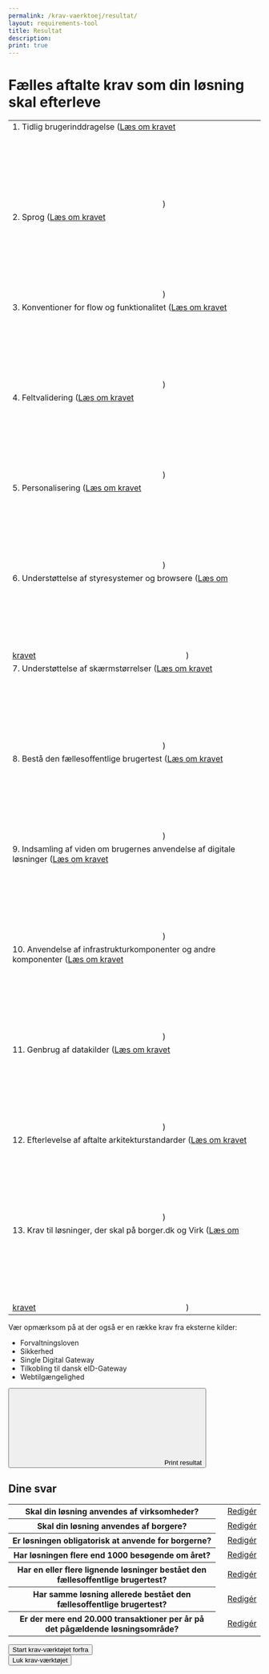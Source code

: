 ```yaml
---
permalink: /krav-vaerktoej/resultat/
layout: requirements-tool
title: Resultat
description: 
print: true
---
```


<h1>Fælles aftalte krav som din løsning skal efterleve</h1>

<table class="table table--borderless table--compact w-percent-md-70 mb-6 mt-6" id="resultat">
    <tbody>
        <tr>
            <td>1. Tidlig brugerinddragelse <span class="d-print-none">(<a href="https://arkitektur.digst.dk/01-tidlig-brugerinddragelse-faelles-aftalt" title="Læs om kravet i en ny fane: 1. Tidlig brugerinddragelse" target="_blank" class="icon-link">Læs om kravet<svg class="icon-svg" focusable="false" aria-hidden="true" ><use xlink:href="#open-in-new"></use></svg></a>)</span></td>
            <td class="align-text-right"><label class="badge badge-small"></label></td>
        </tr>
        <tr>
            <td>2. Sprog <span class="d-print-none">(<a href="https://arkitektur.digst.dk/02-sprog-faelles-aftalt" title="Læs om kravet i en ny fane: 2. Sprog" target="_blank" class="icon-link">Læs om kravet<svg class="icon-svg" focusable="false" aria-hidden="true" ><use xlink:href="#open-in-new"></use></svg></a>)</span></td>
            <td class="align-text-right"><label class="badge badge-small"></label></td>
        </tr>
        <tr>
            <td>3. Konventioner for flow og funktionalitet <span class="d-print-none">(<a href="https://arkitektur.digst.dk/03-konventioner-flow-og-funktionalitet-faelles-aftalt" title="Læs om kravet i en ny fane: 3. Konventioner for flow og funktionalitet" target="_blank" class="icon-link">Læs om kravet<svg class="icon-svg" focusable="false" aria-hidden="true" ><use xlink:href="#open-in-new"></use></svg></a>)</span></td>
            <td class="align-text-right"><label class="badge badge-small"></label></td>
        </tr>
        <tr>
            <td>4. Feltvalidering <span class="d-print-none">(<a href="https://arkitektur.digst.dk/04-feltvalidering-faelles-aftalt" title="Læs om kravet i en ny fane: 4. Feltvalidering" target="_blank" class="icon-link">Læs om kravet<svg class="icon-svg" focusable="false" aria-hidden="true" ><use xlink:href="#open-in-new"></use></svg></a>)</span></td>
            <td class="align-text-right"><label class="badge badge-small"></label></td>
        </tr>
        <tr>
            <td>5. Personalisering <span class="d-print-none">(<a href="https://arkitektur.digst.dk/05-personalisering-faelles-aftalt" title="Læs om kravet i en ny fane: 5. Personalisering" target="_blank" class="icon-link">Læs om kravet<svg class="icon-svg" focusable="false" aria-hidden="true" ><use xlink:href="#open-in-new"></use></svg></a>)</span></td>
            <td class="align-text-right"><label class="badge badge-small"></label></td>
        </tr>
        <tr>
            <td>6. Understøttelse af styresystemer og browsere <span class="d-print-none">(<a href="https://arkitektur.digst.dk/06-understoettelse-af-styresystemer-og-browsere-faelles-aftalt" title="Læs om kravet i en ny fane: 6. Understøttelse af styresystemer og browsere" target="_blank" class="icon-link">Læs om kravet<svg class="icon-svg" focusable="false" aria-hidden="true" ><use xlink:href="#open-in-new"></use></svg></a>)</span></td>
            <td class="align-text-right"><label class="badge badge-small"></label></td>
        </tr>
        <tr>
            <td>7. Understøttelse af skærmstørrelser <span class="d-print-none">(<a href="https://arkitektur.digst.dk/07-understoettelse-af-skaermstoerrelser-faelles-aftalt" title="Læs om kravet i en ny fane: 7. Understøttelse af skærmstørrelser" target="_blank" class="icon-link">Læs om kravet<svg class="icon-svg" focusable="false" aria-hidden="true" ><use xlink:href="#open-in-new"></use></svg></a>)</span></td>
            <td class="align-text-right"><label class="badge badge-small"></label></td>
        </tr>
        <tr>
            <td>8. Bestå den fællesoffentlige brugertest <span class="d-print-none">(<a href="https://arkitektur.digst.dk/08-bestaa-den-faellesoffentlige-brugertest-faelles-aftalt" title="Læs om kravet i en ny fane: 8. Bestå den fællesoffentlige brugertest" target="_blank" class="icon-link">Læs om kravet<svg class="icon-svg" focusable="false" aria-hidden="true" ><use xlink:href="#open-in-new"></use></svg></a>)</span></td>
            <td class="align-text-right"><label class="badge badge-small"></label></td>
        </tr>
        <tr>
            <td>9. Indsamling af viden om brugernes anvendelse af digitale løsninger <span class="d-print-none">(<a href="https://arkitektur.digst.dk/09-indsamling-af-viden-om-brugernes-anvendelse-af-digitale-loesninger-faelles-aftalt" title="Læs om kravet i en ny fane: 9. Indsamling af viden om brugernes anvendelse af digitale løsninger" target="_blank" class="icon-link">Læs om kravet<svg class="icon-svg" focusable="false" aria-hidden="true"><use xlink:href="#open-in-new"></use></svg></a>)</span></td>
            <td class="align-text-right"><label class="badge badge-small"></label></td>
        </tr>
        <tr>
            <td>10. Anvendelse af infrastrukturkomponenter og andre komponenter <span class="d-print-none">(<a href="https://arkitektur.digst.dk/10-anvendelse-af-infrastrukturkomponenter-og-andre-komponenter-faelles-aftalt" title="Læs om kravet i en ny fane: 10. Anvendelse af infrastrukturkomponenter og andre komponenter" target="_blank" class="icon-link">Læs om kravet<svg class="icon-svg" focusable="false" aria-hidden="true"><use xlink:href="#open-in-new"></use></svg></a>)</span></td>
            <td class="align-text-right"><label class="badge badge-small"></label></td>
        </tr>
        <tr>
            <td>11. Genbrug af datakilder <span class="d-print-none">(<a href="https://arkitektur.digst.dk/11-genbrug-af-datakilder-faelles-aftalt" title="Læs om kravet i en ny fane: 11. Genbrug af datakilder" target="_blank" class="icon-link">Læs om kravet<svg class="icon-svg" focusable="false" aria-hidden="true" ><use xlink:href="#open-in-new"></use></svg></a>)</span></td>
            <td class="align-text-right"><label class="badge badge-small"></label></td>
        </tr>
        <tr>
            <td>12. Efterlevelse af aftalte arkitekturstandarder <span class="d-print-none">(<a href="https://arkitektur.digst.dk/12-efterlevelse-af-aftalte-arkitekturstandarder-faelles-aftalt" title="Læs om kravet i en ny fane: 12. Efterlevelse af aftalte arkitekturstandarder" target="_blank" class="icon-link">Læs om kravet<svg class="icon-svg" focusable="false" aria-hidden="true"><use xlink:href="#open-in-new"></use></svg></a>)</span></td>
            <td class="align-text-right"><label class="badge badge-small"></label></td>
        </tr>
        <tr>
            <td>13. Krav til løsninger, der skal på borger.dk og Virk <span class="d-print-none">(<a href="https://arkitektur.digst.dk/13-krav-til-loesninger-der-skal-paa-borgerdk-og-virk" title="Læs om kravet i en ny fane: 13. Krav til løsninger, der skal på borger.dk og Virk" target="_blank" class="icon-link">Læs om kravet<svg class="icon-svg" focusable="false" aria-hidden="true"><use xlink:href="#open-in-new"></use></svg></a>)</span></td>
            <td class="align-text-right"><label class="badge badge-small"></label></td>
        </tr>
    </tbody>
</table>

<p class="mb-0 form-hint">Vær opmærksom på at der også er en række krav fra eksterne kilder:</p>
<ul class="mt-0 form-hint">
    <li>Forvaltningsloven</li>
    <li>Sikkerhed</li>
    <li>Single Digital Gateway</li>
    <li>Tilkobling til dansk eID-Gateway</li>
    <li>Webtilgængelighed</li>
</ul>

<button class="button button-tertiary d-print-none mt-5" id="print-btn">
    <svg class="icon-svg" focusable="false" aria-hidden="true" ><use xlink:href="#printer"></use></svg>
    Print resultat
</button>

<h2 class="h3">Dine svar</h2>
<table class="table table--borderless table--compact w-percent-100 w-percent-lg-70" id="summary">
    <tbody>
        <tr id="Q100" class="d-none">
            <th>Skal din løsning anvendes af virksomheder?</th>
            <td class="value"></td>
            <td class="align-text-right d-print-none"><a href="/krav-vaerktoej/anvendes-af-virksomheder/">Redigér</a></td>
        </tr>
        <tr id="Q200" class="d-none">
            <th>Skal din løsning anvendes af borgere?</th>
            <td class="value"></td>
            <td class="align-text-right d-print-none"><a href="/krav-vaerktoej/anvendes-af-borgere/">Redigér</a></td>
        </tr>
        <tr id="Q300" class="d-none">
            <th>Er løsningen obligatorisk at anvende for borgerne?</th>
            <td class="value"></td>
            <td class="align-text-right d-print-none"><a href="/krav-vaerktoej/obligatorisk-for-borgere/">Redigér</a></td>
        </tr>
        <tr id="Q400" class="d-none">
            <th>Har løsningen flere end 1000 besøgende om året?</th>
            <td class="value"></td>
            <td class="align-text-right d-print-none"><a href="/krav-vaerktoej/besoegende-om-aaret/">Redigér</a></td>
        </tr>
        <tr id="Q500" class="d-none">
            <th>Har en eller flere lignende løsninger bestået den fællesoffentlige brugertest?</th>
            <td class="value"></td>
            <td class="align-text-right d-print-none"><a href="/krav-vaerktoej/en-eller-flere-loesninger-brugertest/">Redigér</a></td>
        </tr>
        <tr id="Q600" class="d-none">
            <th>Har samme løsning allerede bestået den fællesoffentlige brugertest?</th>
            <td class="value"></td>
            <td class="align-text-right d-print-none"><a href="/krav-vaerktoej/bestaaet-faellesoffentlige-brugertest/">Redigér</a></td>
        </tr>
        <tr id="Q700" class="d-none">
            <th>Er der mere end 20.000 transaktioner per år på det pågældende løsningsområde?</th>
            <td class="value"></td>
            <td class="align-text-right d-print-none"><a href="/krav-vaerktoej/transaktioner-per-aar/">Redigér</a></td>
        </tr>
    </tbody>
</table>

<div><button class="button button-secondary d-print-none mt-9" id="start-over">Start krav-værktøjet forfra</button></div>
<div><button class="button button-primary d-print-none mt-9" id="close-tool">Luk krav-værktøjet</button></div>
